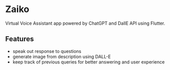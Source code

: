 # Zaiko

Virtual Voice Assistant app powered by ChatGPT and DallE API using Flutter.

## Features

- speak out response to questions 
- generate image from description using DALL-E 
- keep track of previous queries for better answering and user experience 


